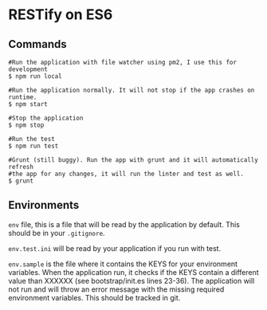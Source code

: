 # RESTify on ES6

## Commands
```
#Run the application with file watcher using pm2, I use this for development
$ npm run local

#Run the application normally. It will not stop if the app crashes on runtime.
$ npm start

#Stop the application
$ npm stop

#Run the test
$ npm run test

#Grunt (still buggy). Run the app with grunt and it will automatically refresh
#the app for any changes, it will run the linter and test as well.
$ grunt
```

## Environments
```env``` file, this is a file that will be read by the application by default.
This should be in your ```.gitignore```.

```env.test.ini``` will be read by your
application if you run with test.

```env.sample``` is the file where it contains the KEYS for your environment
variables. When the application run, it checks if the KEYS contain a different
value than XXXXXX (see bootstrap/init.es lines 23-36). The application will not
run and will throw an error message with the missing required environment
variables. This should be tracked in git.
